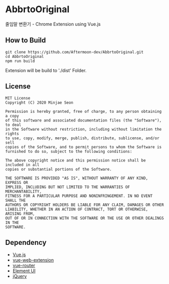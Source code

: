 # AbbrtoOriginal

줄임말 변환기 - Chrome Extension using Vue.js

## How to Build

```
git clone https://github.com/Aftermoon-dev/AbbrtoOriginal.git
cd AbbrtoOriginal
npm run build
```
Extension will be build to './dist' Folder.

## License

``` 
MIT License
Copyright (C) 2020 Minjae Seon

Permission is hereby granted, free of charge, to any person obtaining a copy
of this software and associated documentation files (the "Software"), to deal
in the Software without restriction, including without limitation the rights
to use, copy, modify, merge, publish, distribute, sublicense, and/or sell
copies of the Software, and to permit persons to whom the Software is
furnished to do so, subject to the following conditions:

The above copyright notice and this permission notice shall be included in all
copies or substantial portions of the Software.

THE SOFTWARE IS PROVIDED "AS IS", WITHOUT WARRANTY OF ANY KIND, EXPRESS OR
IMPLIED, INCLUDING BUT NOT LIMITED TO THE WARRANTIES OF MERCHANTABILITY,
FITNESS FOR A PARTICULAR PURPOSE AND NONINFRINGEMENT. IN NO EVENT SHALL THE
AUTHORS OR COPYRIGHT HOLDERS BE LIABLE FOR ANY CLAIM, DAMAGES OR OTHER
LIABILITY, WHETHER IN AN ACTION OF CONTRACT, TORT OR OTHERWISE, ARISING FROM,
OUT OF OR IN CONNECTION WITH THE SOFTWARE OR THE USE OR OTHER DEALINGS IN THE
SOFTWARE.
```

## Dependency

- [Vue.js](https://github.com/vuejs/vue)
- [vue-web-extension](https://github.com/Kocal/vue-web-extension)
- [vue-router](https://github.com/vuejs/vue-router)
- [Element UI](https://github.com/ElemeFE/element)
- [jQuery](https://github.com/jquery/jquery)